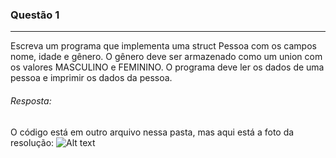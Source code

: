 ### Questão 1
---
Escreva um programa que implementa uma struct Pessoa com os campos nome, idade e gênero. O
gênero deve ser armazenado como um union com os valores MASCULINO e FEMININO. O programa
deve ler os dados de uma pessoa e imprimir os dados da pessoa.

###### *Resposta:* 
O código está em outro arquivo nessa pasta, mas aqui está a foto da resolução:
![Alt text](image.png)